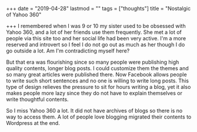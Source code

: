 +++
date = "2019-04-28"
lastmod = ""
tags = ["thoughts"]
title = "Nostalgic of Yahoo 360"

+++
I remembered when I was 9 or 10 my sister used to be obsessed with Yahoo 360, and a lot of her friends use them frequently. She met a lot of people via this site too and her social life had been very active. I'm a more reserved and introvert so I feel I do not go out as much as her though I do go outside a lot. Am I'm contradicting myself here?

But that era was flourishing since so many people were publishing high quality contents, longer blog posts. I could customize them the themes and so many great articles were published there. Now Facebook allows people to write such short sentences and no one is willing to write long posts. This type of design relieves the pressure to sit for hours writing a blog, yet it also makes people more lazy since they do not have to explain themselves or write thoughtful contents.

So I miss Yahoo 360 a lot. It did not have archives of blogs so there is no way to access them. A lot of people love blogging migrated their contents to Wordpress at the end.